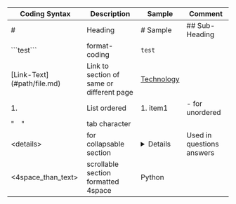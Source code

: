 | Coding Syntax | Description | Sample | Comment |
|---|---|---|---|
|  # | Heading  | # Sample | ## Sub-Heading |
|  \`\`\`test\`\`\` | format-coding | ```test``` | |
| \[Link-Text\]\(\#path/file.md\) | Link to section of same or different page | [Technology](Technology/base.md) | |
| 1. | List ordered | 1. item1 | - for unordered |
| "&emsp;" | tab character | | |
| \<details\> | for collapsable section | <details>sample text here | Used in questions answers |
|    <4space_than_text> | scrollable section formatted 4space |     Python | |


